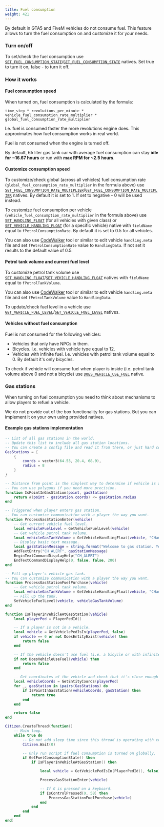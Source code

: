 ```yaml
---
title: Fuel consumption
weight: 421
---
```


By default in GTA5 and FiveM vehicles do not consume fuel. This feature allows to turn the fuel consumption on and customize it for your needs.

### Turn on/off

To set/check the fuel consumption use [`SET_FUEL_CONSUMPTION_STATE`](https://docs.fivem.net/natives/?_0x81DAD03E)/[`GET_FUEL_CONSUMPTION_STATE`](https://docs.fivem.net/natives/?_0xC66CD90C) natives. Set true to turn it on, false - to turn it off.

### How it works

#### Fuel consumption speed

When turned on, fuel consumption is calculated by the formula:

```
time_step * revolutions_per_minute * vehicle_fuel_consumption_rate_multiplier * global_fuel_consumption_rate_multiplier
```

I.e. fuel is consumed faster the more revolutions engine does. This approximates how fuel consumption works in real world.

Fuel is not consumed when the engine is turned off.

By default, 65 liter gas tank car with average fuel consumption can stay **idle for ~16.67 hours** or run with **max RPM for ~2.5 hours**.

#### Customize consumption speed

To customize/check global (across all vehicles) fuel consumption rate (`global_fuel_consumption_rate_multiplier` in the formula above) use [`SET_FUEL_CONSUMPTION_RATE_MULTIPLIER`](https://docs.fivem.net/natives/?_0x845F3E5C)/[`GET_FUEL_CONSUMPTION_RATE_MULTIPLIER`](https://docs.fivem.net/natives/?_0x5550BF9F) natives. By default it is set to 1. If set to negative - 0 will be used instead.

To customize fuel consumption per vehicle (`vehicle_fuel_consumption_rate_multiplier` in the formula above) use [`SET_HANDLING_FLOAT`](https://docs.fivem.net/natives/?_0x90DD01C) (for all vehicles with given class) or [`SET_VEHICLE_HANDLING_FLOAT`](https://docs.fivem.net/natives/?_0x488C86D2) (for a specific vehicle) native with `fieldName` equal to `fPetrolConsumptionRate`. By default it is set to 0.5 for all vehicles.

You can also use [CodeWalker](https://github.com/dexyfex/CodeWalker) tool or similar to edit vehicle `handling.meta` file and set `fPetrolConsumptionRate` value to `HandlingData`. If not set it results to the default value of 0.5.

#### Petrol tank volume and current fuel level

To customize petrol tank volume use [`SET_HANDLING_FLOAT`](https://docs.fivem.net/natives/?_0x90DD01C)/[`SET_VEHICLE_HANDLING_FLOAT`](https://docs.fivem.net/natives/?_0x488C86D2) natives with `fieldName` equal to `fPetrolTankVolume`.

You can also use [CodeWalker](https://github.com/dexyfex/CodeWalker) tool or similar to edit vehicle `handling.meta` file and set `fPetrolTankVolume` value to `HandlingData`.

To update/check fuel level in a vehicle use [`GET_VEHICLE_FUEL_LEVEL`](https://docs.fivem.net/natives/?_0x5F739BB8)/[`SET_VEHICLE_FUEL_LEVEL`](https://docs.fivem.net/natives/?_0xBA970511) natives.

#### Vehicles without fuel consumption

Fuel is not consumed for the following vehicles:

- Vehicles that only have NPCs in them.
- Bicycles. I.e. vehicles with vehicle type equal to 12.
- Vehicles with infinite fuel. I.e. vehicles with petrol tank volume equal to 0. By default it's only bicycles.

To check if vehicle will consume fuel when player is inside (i.e. petrol tank volume above 0 and not a bicycle) use [`DOES_VEHICLE_USE_FUEL`](https://docs.fivem.net/natives/?_0xEF30A696) native.

### Gas stations

When turning on fuel consumption you need to think about mechanisms to allow players to refuel a vehicle.

We do not provide out of the box functionality for gas stations. But you can implement it on your own using provided natives.

#### Example gas stations implementation

```lua
-- List of all gas stations in the world.
-- Update this list to include all gas station locations.
-- You can create a config file and read it from there, or just hard code as in this example.
GasStations = {
    {
        coords = vector3(64.55, 20.4, 68.9),  
        radius = 8
    }
}

-- Distance from point is the simplest way to determine if vehicle is at a gas station.
-- You can use polygons if you need more precision.
function IsPointInGasStation(point, gasStation)
    return #(point - gasStation.coords) <= gasStation.radius
end

-- Triggered when player enters gas station.
-- You can customize communication with a player the way you want.
function ProcessGasStationEnter(vehicle)
    -- Get current vehicle fuel level.
    local vehicleFuelLevel = GetVehicleFuelLevel(vehicle)
    -- Get vehicle petrol tank volume.
    local vehicleGasTankVolume = GetVehicleHandlingFloat(vehicle, "CHandlingData", "fPetrolTankVolume")
    -- Display basic text message.
    local gasStationMessage = string.format("Welcome to gas station. You have %.3f out of %.3f liters of fuel left. Press G to fill tank.", vehicleFuelLevel, vehicleGasTankVolume)
    AddTextEntry("CH_ALERT", gasStationMessage)
    BeginTextCommandDisplayHelp("CH_ALERT")
    EndTextCommandDisplayHelp(0, false, false, 200)
end

-- Fill up player's vehicle gas tank.
-- You can customize communication with a player the way you want.
function ProcessGasStationFuelPurchase(vehicle)
    -- Get vehicle petrol tank volume.
    local vehicleGasTankVolume = GetVehicleHandlingFloat(vehicle, "CHandlingData", "fPetrolTankVolume")
    -- Fill up the tank.
    SetVehicleFuelLevel(vehicle, vehicleGasTankVolume)
end

function IsPlayerInVehicleAtGasStation(vehicle)
    local playerPed = PlayerPedId()

    -- If a player is not in a vehicle.
    local vehicle = GetVehiclePedIsIn(playerPed, false)
    if vehicle == 0 or not DoesEntityExist(vehicle) then
        return false
    end

    -- If the vehicle doesn't use fuel (i.e. a bicycle or with infinite fuel).
    if not DoesVehicleUseFuel(vehicle) then
        return false
    end

    -- Get coordinates of the vehicle and check that it's close enough to any of the gas stations.
    local vehicleCoords = GetEntityCoords(playerPed)
    for _, gasStation in ipairs(GasStations) do
        if IsPointInGasStation(vehicleCoords, gasStation) then
            return true
        end
    end

    return false
end

Citizen.CreateThread(function()
    -- Main loop.
    while true do
        -- Do not add sleep time since this thread is operating with controls.
        Citizen.Wait(0)

        -- Only run script if fuel consumption is turned on globally.
        if GetFuelConsumptionState() then
            if IsPlayerInVehicleAtGasStation() then

                local vehicle = GetVehiclePedIsIn(PlayerPedId(), false)

                ProcessGasStationEnter(vehicle)

                -- If G is pressed on a keyboard.
                if IsControlPressed(0, 58) then
                    ProcessGasStationFuelPurchase(vehicle)
                end
            end
        end
    end
end)
```
